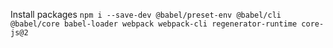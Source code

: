 Install packages
`npm i --save-dev @babel/preset-env @babel/cli @babel/core babel-loader webpack webpack-cli regenerator-runtime core-js@2`
